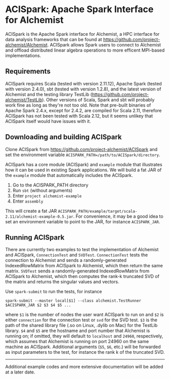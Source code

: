 # ACISpark: Apache Spark Interface for Alchemist

ACISpark is the Apache Spark interface for Alchemist, a HPC interface for data analysis frameworks that can be found at https://github.com/project-alchemist/Alchemist. ACISpark allows Spark users to connect to Alchemist and offload distributed linear algebra operations to more efficent MPI-based implementations.

## Requirements

ACISpark requires Scala (tested with version 2.11.12), Apache Spark (tested with version 2.4.0), sbt (tested with version 1.2.8), and the latest version of Alchemist and the testing library TestLib (https://github.com/project-alchemist/TestLib). Other versions of Scala, Spark and sbt will probably work fine as long as they're not too old. Note that pre-built binaries of Apache Spark 2.4.x, except for 2.4.2, are compiled for Scala 2.11, therefore ACISpark has not been tested with Scala 2.12, but it seems unlikey that ACISpark itself would have issues with it.

## Downloading and building ACISpark

Clone ACISpark from https://github.com/project-alchemist/ACISpark and set the environment variable `ACISPARK_PATH=/path/to/ACISpark/directory`.

ACISpark has a core module (ACISpark) and `example` module that illustrates how it can be used in existing Spark applications. We will build a fat JAR of the `example` module that automatically includes the ACISpark.

1) Go to the ACISPARK_PATH directory
2) Run `sbt` (without arguments)
3) Enter `project alchemist-example`
4) Enter `assembly`

This will create a fat JAR `ACISPARK_PATH/example/target/scala-2.11/alchemist-example-0.5.jar`. For convenience, it may be a good idea to set an environment variable to point to the JAR, for instance `ACISPARK_JAR`.

## Running ACISpark

There are currently two examples to test the implementation of Alchemist and ACISpark, `ConnectionTest` and `SVDTest`. `ConnectionTest` tests the connection to Alchemist and sends a randomly-generated IndexedRowMatrix from ACISpark to Alchemist, which then return the same matrix. `SVDTest` sends a randomly-generated IndexedRowMatrix from ACISpark to Alchemist, which then computes the rank-k truncated SVD of the matrix and returns the singular values and vectors.

Use `spark-submit` to run the tests, for instance

`spark-submit --master local[$1] --class alchemist.TestRunner $ACISPARK_JAR $2 $3 $4 $5 ...`

where `$1` is the number of nodes the user want ACISpark to run on and `$2` is either `connection` for the connection test or `svd` for the SVD test. `$3` is the path of the shared library file (.so on Linux, .dylib on Mac) for the TestLib library. `$4` and `$5` are the hostname and port number that Alchemist is running on; if omitted, they will default to `localhost` and `24960`, respectively, which assumes that Alchemist is running on port 24960 on the same machine as ACISpark. Additional arguments (`$5`, `$6`, etc.) will be forwarded as input parameters to the test, for instance the rank k of the truncated SVD.

---------------------------------------------------

Additional example codes and more extensive documentation will be added at a later date.

